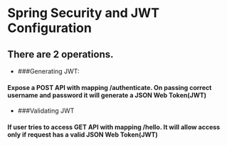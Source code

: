 # Spring Security and JWT Configuration

## There are 2 operations.
* ###Generating JWT:
#### Expose a POST API with mapping /authenticate. On passing correct username and password it will generate a JSON Web Token(JWT)

* ###Validating JWT
#### If user tries to access GET API with mapping /hello. It will allow access only if request has a valid JSON Web Token(JWT)




